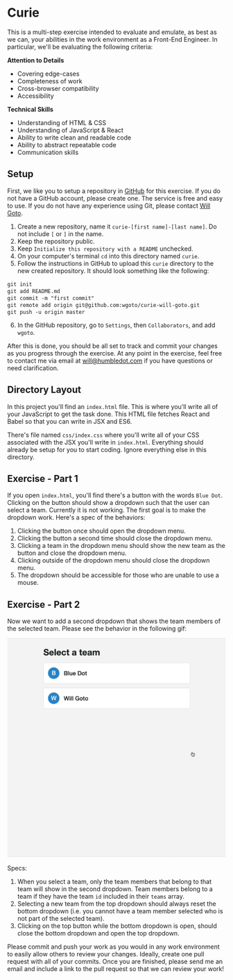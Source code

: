 # Curie

This is a multi-step exercise intended to evaluate and emulate, as best as we can, your abilities in the work environment as a Front-End Engineer. In particular, we'll be evaluating the following criteria:

**Attention to Details**

- Covering edge-cases
- Completeness of work
- Cross-browser compatibility
- Accessibility

**Technical Skills**

- Understanding of HTML & CSS
- Understanding of JavaScript & React
- Ability to write clean and readable code
- Ability to abstract repeatable code
- Communication skills

## Setup

First, we like you to setup a repository in [GitHub](https://github.com) for this exercise. If you do not have a GitHub account, please create one. The service is free and easy to use. If you do not have any experience using Git, please contact [Will Goto](mailto:will@humbledot.com).

1. Create a new repository, name it `curie-[first name]-[last name]`. Do not include `[` or `]` in the name.
2. Keep the repository public.
3. Keep `Initialize this repository with a README` unchecked.
4. On your computer's terminal `cd` into this directory named `curie`.
5. Follow the instructions in GitHub to upload this `curie` directory to the new created repository. It should look something like the following:

```
git init
git add README.md
git commit -m "first commit"
git remote add origin git@github.com:wgoto/curie-will-goto.git
git push -u origin master
```

6. In the GitHub repository, go to `Settings`, then `Collaborators`, and add `wgoto`.

After this is done, you should be all set to track and commit your changes as you progress through the exercise. At any point in the exercise, feel free to contact me via email at [will@humbledot.com](mailto:will@humbledot.com) if you have questions or need clarification.

## Directory Layout

In this project you'll find an `index.html` file. This is where you'll write all of your JavaScript to get the task done. This HTML file fetches React and Babel so that you can write in JSX and ES6.

There's file named `css/index.css` where  you'll write all of your CSS associated with the JSX you'll write in `index.html`. Everything should already be setup for you to start coding. Ignore everything else in this directory.

## Exercise - Part 1

If you open `index.html`, you'll find there's a button with the words `Blue Dot`. Clicking on the button should show a dropdown such that the user can select a team. Currently it is not working. The first goal is to make the dropdown work. Here's a spec of the behaviors:

1. Clicking the button once should open the dropdown menu.
2. Clicking the button a second time should close the dropdown menu.
3. Clicking a team in the dropdown menu should show the new team as the button and close the dropdown menu.
4. Clicking outside of the dropdown menu should close the dropdown menu.
5. The dropdown should be accessible for those who are unable to use a mouse.

## Exercise - Part 2

Now we want to add a second dropdown that shows the team members of the selected team. Please see the behavior in the following gif:

![GitHub screenshot](images/dropdown.gif)

Specs:

1. When you select a team, only the team members that belong to that team will show in the second dropdown. Team members belong to a team if they have the team `id` included in their `teams` array.
2. Selecting a new team from the top dropdown should always reset the bottom dropdown (i.e. you cannot have a team member selected who is not part of the selected team).
3. Clicking on the top button while the bottom dropdown is open, should close the bottom dropdown and open the top dropdown.

Please commit and push your work as you would in any work environment to easily allow others to review your changes. Ideally, create one pull request with all of your commits. Once you are finished, please send me an email and include a link to the pull request so that we can review your work!
